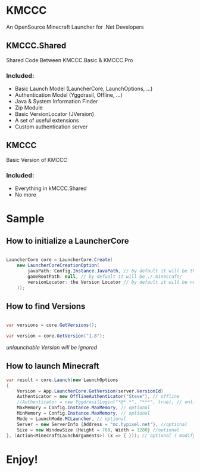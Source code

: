 KMCCC
=====

An OpenSource Minecraft Launcher for .Net Developers

## KMCCC.Shared

Shared Code Between KMCCC.Basic & KMCCC.Pro

### Included:

- Basic Launch Model (LauncherCore, LaunchOptions, ...)
- Authentication Model (Yggdrasil, Offline, ...)
- Java & System Information Finder
- Zip Module
- Basic VersionLocator (JVersion)
- A set of useful extensions
- Custom authentication server

## KMCCC

Basic Version of KMCCC

### Included:

- Everything in kMCCC.Shared
- No more

# Sample

## How to initialize a LauncherCore

```csharp

LauncherCore core = LauncherCore.Create(
	new LauncherCoreCreationOption(
		javaPath: Config.Instance.JavaPath, // by default it will be the first version finded
		gameRootPath: null, // by defualt it will be ./.minecraft/
		versionLocator: the Version Locator // by default it will be new JVersionLocator()
	));

```

## How to find Versions

```csharp

var versions = core.GetVersions();

var version = core.GetVersion("1.8");

```

*unlaunchable Version will be ignored*

## How to launch Minecraft


```csharp
var result = core.Launch(new LaunchOptions
{
	Version = App.LauncherCore.GetVersion(server.VersionId)
	Authenticator = new OfflineAuthenticator("Steve"), // offline
	//Authenticator = new YggdrasilLogin("*@*.*", "***", true), // online
	MaxMemory = Config.Instance.MaxMemory, // optional
	MinMemory = Config.Instance.MaxMemory, // optional
	Mode = LaunchMode.MCLauncher, // optional
	Server = new ServerInfo {Address = "mc.hypixel.net"}, //optional
	Size = new WindowSize {Height = 768, Width = 1280} //optional
}, (Action<MinecraftLaunchArguments>) (x => { })); // optional ( modify arguments before launching
```

# Enjoy!
